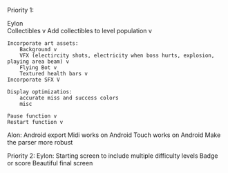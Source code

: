 Priority 1:
	
Eylon	
	Collectibles v
	Add collectibles to level population v
	
	Incorporate art assets:
		Background v
		VFX (electircity shots, electricity when boss hurts, explosion, playing area beam) v
		Flying Bot v
		Textured health bars v
	Incorporate SFX V
	
	Display optimizatios:
		accurate miss and success colors
		misc
	
	Pause function v
	Restart function v
	
Alon:
	Android export
	Midi works on Android
	Touch works on Android
	Make the parser more robust
	
Priority 2:
Eylon:
	Starting screen to include multiple difficulty levels
	Badge or score
	Beautiful final screen
